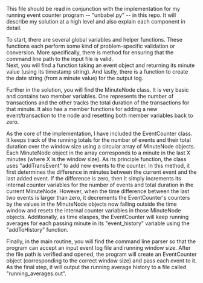 This file should be read in conjunction with the implementation for my running event 
counter program -- "unbabel.py" -- in this repo.  It will describe my solution at a high 
level and also explain each component in detail.

To start, there are several global variables and helper functions.  These functions 
each perform some kind of problem-specific validation or conversion.  More specifically, 
there is method for ensuring that the command line path to the input file is valid.  
Next, you will find a function taking an event object and returning its minute value 
(using its timestamp string).  And lastly, there is a function to create the date string 
(from a minute value) for the output log.

Further in the solution, you will find the MinuteNode class.  It is very basic and 
contains two member variables.  One represents the number of transactions and the other 
tracks the total duration of the transactions for that minute.  It also has a member 
functions for adding a new event/transaction to the node and resetting both member variables 
back to zero.

As the core of the implementation, I have included the EventCounter class.  It keeps track 
of the running totals for the number of events and their total duration over the window size 
using a circular array of MinuteNode objects.  Each MinuteNode object in the array corresponds 
to a minute in the last X minutes (where X is the window size).  As its principle function, 
the class uses "addTransEvent" to add new events to the counter.  In this method, it first 
determines the difference in minutes between the current event and the last added event.  If 
the difference is zero, then it simply increments its internal counter variables for the 
number of events and total duration in the current MinuteNode.  However, when the time 
difference between the last two events is larger than zero, it decrements the EventCounter's 
counters by the values in the MinuteNode objects now falling outside the time window and 
resets the internal counter variables in those MinuteNode objects.  Additionally, as time 
elaspes, the EventCounter will keep running averages for each passing minute in its 
"event_history" variable using the "addToHistory" function.

Finally, in the main routine, you will find the command line parser so that the program can 
accept an input event log file and running window size.  After the file path is verified and 
opened, the program will create an EventCounter object (corresponding to the correct window 
size) and pass each event to it.  As the final step, it will output the running average 
history to a file called "running_averages.out".